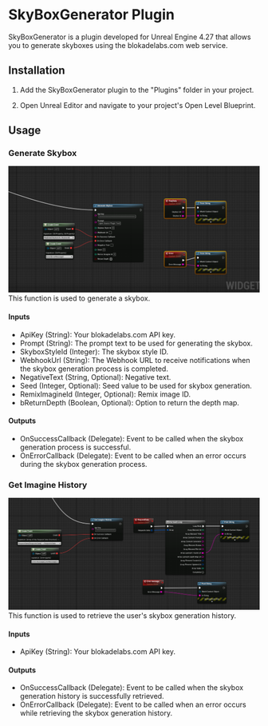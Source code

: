 # SkyBoxGenerator Plugin

SkyBoxGenerator is a plugin developed for Unreal Engine 4.27 that allows you to generate skyboxes using the blokadelabs.com web service.

## Installation

1. Add the SkyBoxGenerator plugin to the "Plugins" folder in your project.

2. Open Unreal Editor and navigate to your project's Open Level Blueprint.

## Usage

### Generate Skybox
![Generate Skybox](Resources/generateskybox.PNG)
This function is used to generate a skybox.

#### Inputs

- ApiKey (String): Your blokadelabs.com API key.
- Prompt (String): The prompt text to be used for generating the skybox.
- SkyboxStyleId (Integer): The skybox style ID.
- WebhookUrl (String): The Webhook URL to receive notifications when the skybox generation process is completed.
- NegativeText (String, Optional): Negative text.
- Seed (Integer, Optional): Seed value to be used for skybox generation.
- RemixImagineId (Integer, Optional): Remix image ID.
- bReturnDepth (Boolean, Optional): Option to return the depth map.

#### Outputs

- OnSuccessCallback (Delegate): Event to be called when the skybox generation process is successful.
- OnErrorCallback (Delegate): Event to be called when an error occurs during the skybox generation process.

### Get Imagine History
![Get Imagine History](Resources/getimaginehistoryNode.PNG)
This function is used to retrieve the user's skybox generation history.

#### Inputs

- ApiKey (String): Your blokadelabs.com API key.

#### Outputs

- OnSuccessCallback (Delegate): Event to be called when the skybox generation history is successfully retrieved.
- OnErrorCallback (Delegate): Event to be called when an error occurs while retrieving the skybox generation history.
